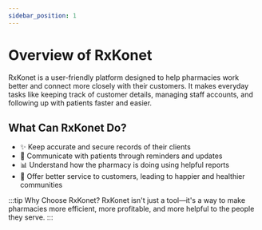 ```yaml
---
sidebar_position: 1
---
```


# Overview of RxKonet

RxKonet is a user-friendly platform designed to help pharmacies work better and connect more closely with their customers. It makes everyday tasks like keeping track of customer details, managing staff accounts, and following up with patients faster and easier.

## What Can RxKonet Do?

- ✨ Keep accurate and secure records of their clients
- 📱 Communicate with patients through reminders and updates
- 📊 Understand how the pharmacy is doing using helpful reports
- 🤝 Offer better service to customers, leading to happier and healthier communities

:::tip Why Choose RxKonet?
RxKonet isn't just a tool—it's a way to make pharmacies more efficient, more profitable, and more helpful to the people they serve.
::: 